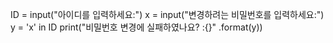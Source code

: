 ID = input("아이디를 입력하세요:")
x = input("변경하려는 비밀번호를 입력하세요:")
y = 'x' in ID
print("비밀번호 변경에 실패하였나요? :{}" .format(y))
